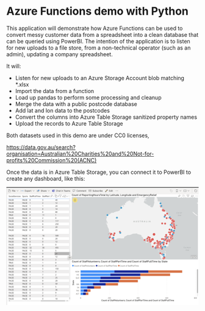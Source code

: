 # Azure Functions demo with Python

This application will demonstrate how Azure Functions can be used to convert messy customer data from a spreadsheet into a clean database that can be queried using PowerBI. The intention of the application is to listen for new uploads to a file store, from a non-technical operator (such as an admin), updating a company spreadsheet.

It will:

- Listen for new uploads to an Azure Storage Account blob matching *.xlsx
- Import the data from a function
- Load up pandas to perform some processing and cleanup
- Merge the data with a public postcode database
- Add lat and lon data to the postcodes
- Convert the columns into Azure Table Storage sanitized property names
- Upload the records to Azure Table Storage

Both datasets used in this demo are under CC0 licenses,

https://data.gov.au/search?organisation=Australian%20Charities%20and%20Not-for-profits%20Commission%20(ACNC)

Once the data is in Azure Table Storage, you can connect it to PowerBI to create any dashboard, like this:

![](powerbiscreenshot.png)
